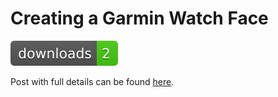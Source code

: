 # Creating a Garmin Watch Face

![downloads](https://raw.githubusercontent.com/Antvirf/garmin-watch-face-guide/main/badges/downloads.svg)

Post with full details can be found [here](https://aviitala.com/posts/garmin-watchface-tutorial/).
